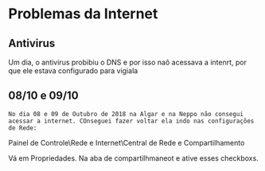 # Problemas da Internet

## Antivirus

Um dia, o antivirus probibiu o DNS e por isso naô acessava a intenrt, por que  ele estava configurado para vigiala

## 08/10 e 09/10

	No dia 08 e 09 de Outubro de 2018 na Algar e na Neppo não consegui acessar a internet. COnseguei fazer voltar ela indo nas configurações de Rede:

Painel de Controle\Rede e Internet\Central de Rede e Compartilhamento

Vá em Propriedades. Na aba de compartilhmaneot e ative esses checkboxs.